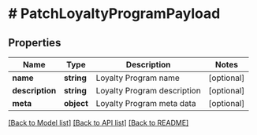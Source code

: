 # # PatchLoyaltyProgramPayload

## Properties

Name | Type | Description | Notes
------------ | ------------- | ------------- | -------------
**name** | **string** | Loyalty Program name | [optional]
**description** | **string** | Loyalty Program description | [optional]
**meta** | **object** | Loyalty Program meta data | [optional]

[[Back to Model list]](../../README.md#models) [[Back to API list]](../../README.md#endpoints) [[Back to README]](../../README.md)
